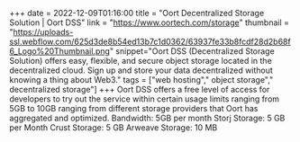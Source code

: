 +++
date = 2022-12-09T01:16:00
title = "Oort Decentralized Storage Solution | Oort DSS"
link = "https://www.oortech.com/storage"
thumbnail = "https://uploads-ssl.webflow.com/625d3de8b54ed13b7c1d0362/63937fe33b8fcdf28d2b68f6_Logo%20Thumbnail.png"
snippet="Oort DSS (Decentralized Storage Solution) offers easy, flexible, and secure object storage located in the decentralized cloud. Sign up and store your data decentralized without knowing a thing about Web3."
tags = ["web hosting"," object storage"," decentralized storage"]
+++
Oort DSS offers a free level of access for developers to try out the service within certain usage limits ranging from 5GB to 10GB ranging from different storage providers that Oort has aggregated and optimized.
Bandwidth: 5GB per month
Storj Storage: 5 GB per Month
Crust Storage: 5 GB
Arweave Storage: 10 MB
